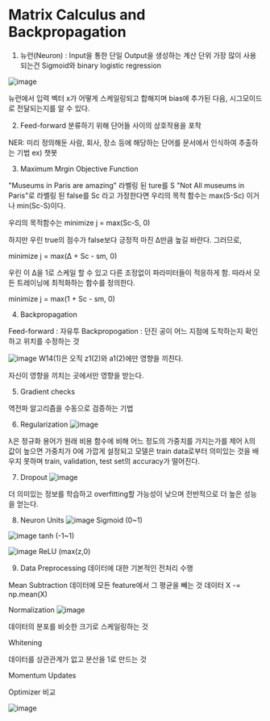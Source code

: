 # Matrix Calculus and Backpropagation

1. 뉴런(Neuron) : Input을 통한 단일 Output을 생성하는 계산 단위
가장 많이 사용되는건 Sigmoid와 binary logistic regression

![image](https://user-images.githubusercontent.com/34912004/96443723-040f7800-1248-11eb-8c6a-9cf229fbc1df.png)

뉴런에서 입력 벡터 x가 어떻게 스케일링되고 합해지며 bias에 추가된 다음, 시그모이드로 전달되는지를 알 수 있다.

2. Feed-forward
분류하기 위해 단어들 사이의 상호작용을 포착

NER: 미리 정의해둔 사람, 회사, 장소 등에 해당하는 단어를 문서에서 인식하여 추출하는 기법 ex) 챗봇


3. Maximum Mrgin Objective Function

"Museums in Paris are amazing" 라벨링 된 ture를 S
"Not All museums in Paris"로 라벨링 된 false를 Sc
라고 가정한다면 우리의 목적 함수는 max(S-Sc) 이거나 min(Sc-S)이다.

우리의 목적함수는 minimize j = max(Sc-S, 0)

하지만 우린 true의 점수가 false보다 긍정적 마진 ∆만큼 높길 바란다. 그러므로,

minimize j = max(∆ + Sc - sm, 0)

우린 이 ∆을 1로 스케일 할 수 있고 다른 조정없이 파라미터들이 적응하게 함. 따라서 모든 트레이닝에 최적화하는 함수를 정의한다.

minimize j = max(1 + Sc - sm, 0)

4. Backpropagation

Feed-forward : 자유투
Backpropogation : 던진 공이 어느 지점에 도착하는지 확인하고 위치를 수정하는 것

![image](https://user-images.githubusercontent.com/34912004/96447852-83537a80-124d-11eb-8172-e6410553cc69.png)
W14(1)은 오직 z1(2)와 a1(2)에만 영향을 끼친다.

자신이 영향을 끼치는 곳에서만 영향을 받는다.

5. Gradient checks

역전파 알고리즘을 수동으로 검증하는 기법

6. Regularization
![image](https://user-images.githubusercontent.com/34912004/96455344-0da0dc00-1258-11eb-815f-711c1310ba9e.png)

λ은 정규화 용어가 원래 비용 함수에 비해 어느 정도의 가중치를 가지는가를 제어
λ의 값이 높으면 가중치가 0에 가깝게 설정되고 모델은 train data로부터 의미있는 것을 배우지 못하며 train, validation, test set의 accuracy가 떨어진다.

7. Dropout
![image](https://user-images.githubusercontent.com/34912004/96456137-10500100-1259-11eb-90ab-05453831941a.png)

더 의미있는 정보를 학습하고 overfitting할 가능성이 낮으며 전반적으로 더 높은 성능을 얻는다.

8. Neuron Units
![image](https://user-images.githubusercontent.com/34912004/96460039-c3225e00-125d-11eb-8ae6-71f15b7c84a6.png)
Sigmoid (0~1)

![image](https://user-images.githubusercontent.com/34912004/96460327-0f6d9e00-125e-11eb-831c-35430811e03f.png)
tanh (-1~1)

![image](https://user-images.githubusercontent.com/34912004/96460378-18f70600-125e-11eb-9828-409a5d333b3b.png)
ReLU (max(z,0)

9. Data Preprocessing
데이터에 대한 기본적인 전처리 수행

Mean Subtraction
데이터에 모든 feature에서 그 평균을 빼는 것
데이터 X -= np.mean(X)

Normalization
![image](https://user-images.githubusercontent.com/34912004/96583927-6fc11600-1318-11eb-870e-98c586d60437.png)

데이터의 분포를 비슷한 크기로 스케일링하는 것

Whitening

데이터를 상관관계가 없고 분산을 1로 만드는 것


Momentum Updates

Optimizer 비교

![image](https://user-images.githubusercontent.com/34912004/96590824-71430c00-1321-11eb-9fc8-c592feece477.png)



